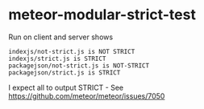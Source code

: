 # meteor-modular-strict-test

Run on client and server shows

```                  
indexjs/not-strict.js is NOT STRICT
indexjs/strict.js is STRICT
packagejson/not-strict.js is NOT-STRICT
packagejson/strict.js is STRICT
```

I expect all to output STRICT - See https://github.com/meteor/meteor/issues/7050
